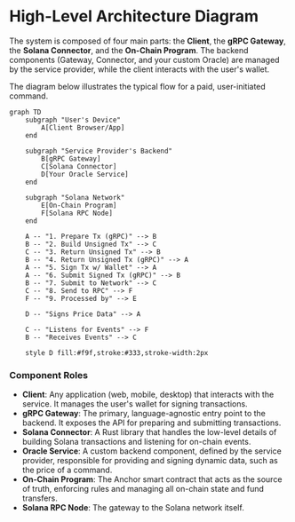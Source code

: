 # High-Level Architecture Diagram

The system is composed of four main parts: the **Client**, the **gRPC Gateway**, the **Solana Connector**, and the **On-Chain Program**. The backend components (Gateway, Connector, and your custom Oracle) are managed by the service provider, while the client interacts with the user's wallet.

The diagram below illustrates the typical flow for a paid, user-initiated command.

```mermaid
graph TD
    subgraph "User's Device"
        A[Client Browser/App]
    end

    subgraph "Service Provider's Backend"
        B[gRPC Gateway]
        C[Solana Connector]
        D[Your Oracle Service]
    end

    subgraph "Solana Network"
        E[On-Chain Program]
        F[Solana RPC Node]
    end

    A -- "1. Prepare Tx (gRPC)" --> B
    B -- "2. Build Unsigned Tx" --> C
    C -- "3. Return Unsigned Tx" --> B
    B -- "4. Return Unsigned Tx (gRPC)" --> A
    A -- "5. Sign Tx w/ Wallet" --> A
    A -- "6. Submit Signed Tx (gRPC)" --> B
    B -- "7. Submit to Network" --> C
    C -- "8. Send to RPC" --> F
    F -- "9. Processed by" --> E

    D -- "Signs Price Data" --> A

    C -- "Listens for Events" --> F
    B -- "Receives Events" --> C

    style D fill:#f9f,stroke:#333,stroke-width:2px
```

### Component Roles

-   **Client**: Any application (web, mobile, desktop) that interacts with the service. It manages the user's wallet for signing transactions.
-   **gRPC Gateway**: The primary, language-agnostic entry point to the backend. It exposes the API for preparing and submitting transactions.
-   **Solana Connector**: A Rust library that handles the low-level details of building Solana transactions and listening for on-chain events.
-   **Oracle Service**: A custom backend component, defined by the service provider, responsible for providing and signing dynamic data, such as the price of a command.
-   **On-Chain Program**: The Anchor smart contract that acts as the source of truth, enforcing rules and managing all on-chain state and fund transfers.
-   **Solana RPC Node**: The gateway to the Solana network itself.